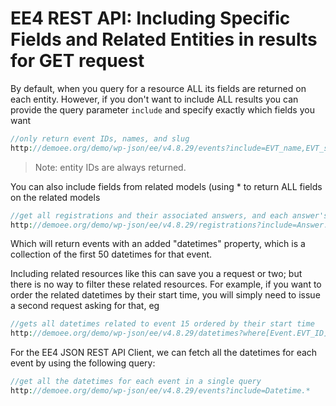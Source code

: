 # EE4 REST API: Including Specific Fields and Related Entities in results for GET request

By default, when you query for a resource ALL its fields are returned on each entity. However, if you don't want to include ALL results you can provide the query parameter `include` and specify exactly which fields you want

```php
//only return event IDs, names, and slug
http://demoee.org/demo/wp-json/ee/v4.8.29/events?include=EVT_name,EVT_slug
```

> Note: entity IDs are always returned.

You can also include fields from related models (using * to return ALL fields on the related models

```php
//get all registrations and their associated answers, and each answer's question, and also the registration's contact
http://demoee.org/demo/wp-json/ee/v4.8.29/registrations?include=Answer.*,Answer.Question.*,Attendee.*
```

Which will return events with an added "datetimes" property, which is a collection of the first 50 datetimes for that event.

Including related resources like this can save you a request or two; but there is no way to filter these related resources. For example, if you want to order the related datetimes by their start time, you will simply need to issue a second request asking for that, eg

```php
//gets all datetimes related to event 15 ordered by their start time
http://demoee.org/demo/wp-json/ee/v4.8.29/datetimes?where[Event.EVT_ID]=15&order_by[DTT_EVT_start]=ASC
```

For the EE4 JSON REST API Client, we can fetch all the datetimes for each event by using the following query:

```php
//get all the datetimes for each event in a single query
http://demoee.org/demo/wp-json/ee/v4.8.29/events?include=Datetime.*
```